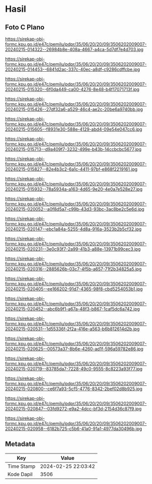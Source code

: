 # Hasil

## Foto C Plano

https://sirekap-obj-formc.kpu.go.id/e47c/pemilu/pdpr/35/06/20/20/09/3506202009007-20240215-014322--26984b8e-408a-4667-a4ca-5d7df7e4d703.jpg

https://sirekap-obj-formc.kpu.go.id/e47c/pemilu/pdpr/35/06/20/20/09/3506202009007-20240215-014453--6841d2ac-337c-40ec-a8df-c9286cdffcbe.jpg

https://sirekap-obj-formc.kpu.go.id/e47c/pemilu/pdpr/35/06/20/20/09/3506202009007-20240215-015320--6f0da449-ca00-4276-8e48-b4f17071713f.jpg

https://sirekap-obj-formc.kpu.go.id/e47c/pemilu/pdpr/35/06/20/20/09/3506202009007-20240215-015426--27df32a6-a529-46c4-ae2c-20be6a9740bb.jpg

https://sirekap-obj-formc.kpu.go.id/e47c/pemilu/pdpr/35/06/20/20/09/3506202009007-20240215-015605--f8931e30-588e-4129-abd4-09e54e047cc6.jpg

https://sirekap-obj-formc.kpu.go.id/e47c/pemilu/pdpr/35/06/20/20/09/3506202009007-20240215-015713--d9a409f7-3232-499e-b43b-14ccbcbc5677.jpg

https://sirekap-obj-formc.kpu.go.id/e47c/pemilu/pdpr/35/06/20/20/09/3506202009007-20240215-015827--82e4b3c2-6a1c-4411-97bf-e868f2219161.jpg

https://sirekap-obj-formc.kpu.go.id/e47c/pemilu/pdpr/35/06/20/20/09/3506202009007-20240215-015932--78a5934a-a163-4d65-9e20-4e0a7e528e27.jpg

https://sirekap-obj-formc.kpu.go.id/e47c/pemilu/pdpr/35/06/20/20/09/3506202009007-20240215-020052--a0f8d5a7-c99b-43d3-93bc-3ac8be2c5e6d.jpg

https://sirekap-obj-formc.kpu.go.id/e47c/pemilu/pdpr/35/06/20/20/09/3506202009007-20240215-020147--ebc1a84a-5255-4d8a-916a-3523b2b5cf32.jpg

https://sirekap-obj-formc.kpu.go.id/e47c/pemilu/pdpr/35/06/20/20/09/3506202009007-20240215-020231--3e0c93f7-2a99-41b3-a88e-13971b99cec3.jpg

https://sirekap-obj-formc.kpu.go.id/e47c/pemilu/pdpr/35/06/20/20/09/3506202009007-20240215-020316--2885626b-03c7-4f5b-a657-71f2b34825a5.jpg

https://sirekap-obj-formc.kpu.go.id/e47c/pemilu/pdpr/35/06/20/20/09/3506202009007-20240215-020405--ee166202-91d7-4365-98f8-cbd5254053b1.jpg

https://sirekap-obj-formc.kpu.go.id/e47c/pemilu/pdpr/35/06/20/20/09/3506202009007-20240215-020452--abc6b9f1-a67a-48f3-b867-1caf5dc6a742.jpg

https://sirekap-obj-formc.kpu.go.id/e47c/pemilu/pdpr/35/06/20/20/09/3506202009007-20240215-020531--1d55336f-2f2a-416e-a563-b6b812614d2b.jpg

https://sirekap-obj-formc.kpu.go.id/e47c/pemilu/pdpr/35/06/20/20/09/3506202009007-20240215-020625--00573a37-8b6e-4260-ad1f-596a59782e86.jpg

https://sirekap-obj-formc.kpu.go.id/e47c/pemilu/pdpr/35/06/20/20/09/3506202009007-20240215-020719--83785da7-7228-49c0-9555-8c8223a93f77.jpg

https://sirekap-obj-formc.kpu.go.id/e47c/pemilu/pdpr/35/06/20/20/09/3506202009007-20240215-020800--ce6f7a93-5cf5-4776-8342-2bef02d8b925.jpg

https://sirekap-obj-formc.kpu.go.id/e47c/pemilu/pdpr/35/06/20/20/09/3506202009007-20240215-020847--03fd9272-e9a2-4dcc-bf3d-2154d36c87f9.jpg

https://sirekap-obj-formc.kpu.go.id/e47c/pemilu/pdpr/35/06/20/20/09/3506202009007-20240215-020958--6182b725-c5b6-41a0-91a1-4977da30496b.jpg


## Metadata

| Key        | Value               |
| ---------- | ------------------- |
| Time Stamp | 2024-02-25 22:03:42 |
| Kode Dapil | 3506                |



